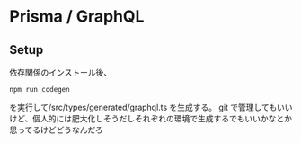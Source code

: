 # Prisma / GraphQL

## Setup

依存関係のインストール後、

```
npm run codegen
```

を実行して/src/types/generated/graphql.ts を生成する。
git で管理してもいいけど、個人的には肥大化しそうだしそれぞれの環境で生成するでもいいかなとか思ってるけどどうなんだろ
